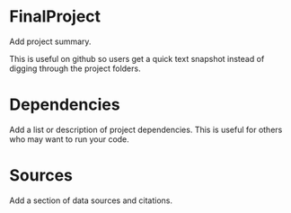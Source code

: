 # FinalProject

Add project summary. 

This is useful on github so users get a quick text snapshot instead of digging through the project folders.

# Dependencies

Add a list or description of project dependencies. This is useful for others who may want to run your code.

# Sources

Add a section of data sources and citations.
